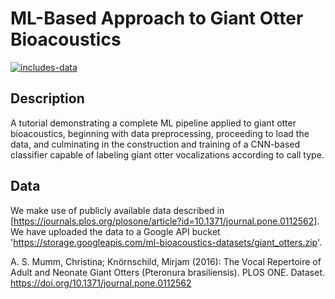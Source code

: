 # ML-Based Approach to Giant Otter Bioacoustics

[![includes-data](https://img.shields.io/badge/includes%20data-yes-green?link=https://archive.org/details/giant_otters)](https://archive.org/details/giant_otters)

## Description
A tutorial demonstrating a complete ML pipeline applied to giant otter bioacoustics, beginning with data preprocessing, proceeding to load the data, and culminating in the construction and training of a CNN-based classifier capable of labeling giant otter vocalizations according to call type.

## Data
We make use of publicly available data described in [https://journals.plos.org/plosone/article?id=10.1371/journal.pone.0112562]. We have uploaded the data to a Google API bucket 'https://storage.googleapis.com/ml-bioacoustics-datasets/giant_otters.zip'.

A. S. Mumm, Christina; Knörnschild, Mirjam (2016): The Vocal Repertoire of Adult and Neonate Giant Otters (Pteronura brasiliensis). PLOS ONE. Dataset. https://doi.org/10.1371/journal.pone.0112562
